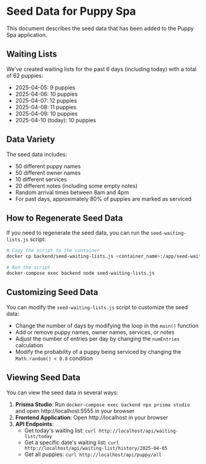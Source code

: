 # Seed Data for Puppy Spa

This document describes the seed data that has been added to the Puppy Spa application.

## Waiting Lists

We've created waiting lists for the past 6 days (including today) with a total of 62 puppies:

- 2025-04-05: 9 puppies
- 2025-04-06: 10 puppies
- 2025-04-07: 12 puppies
- 2025-04-08: 11 puppies
- 2025-04-09: 10 puppies
- 2025-04-10 (today): 10 puppies

## Data Variety

The seed data includes:

- 50 different puppy names
- 50 different owner names
- 10 different services
- 20 different notes (including some empty notes)
- Random arrival times between 8am and 4pm
- For past days, approximately 80% of puppies are marked as serviced

## How to Regenerate Seed Data

If you need to regenerate the seed data, you can run the `seed-waiting-lists.js` script:

```bash
# Copy the script to the container
docker cp backend/seed-waiting-lists.js <container_name>:/app/seed-waiting-lists.js

# Run the script
docker-compose exec backend node seed-waiting-lists.js
```

## Customizing Seed Data

You can modify the `seed-waiting-lists.js` script to customize the seed data:

- Change the number of days by modifying the loop in the `main()` function
- Add or remove puppy names, owner names, services, or notes
- Adjust the number of entries per day by changing the `numEntries` calculation
- Modify the probability of a puppy being serviced by changing the `Math.random() < 0.8` condition

## Viewing Seed Data

You can view the seed data in several ways:

1. **Prisma Studio**: Run `docker-compose exec backend npx prisma studio` and open http://localhost:5555 in your browser
2. **Frontend Application**: Open http://localhost in your browser
3. **API Endpoints**:
   - Get today's waiting list: `curl http://localhost/api/waiting-list/today`
   - Get a specific date's waiting list: `curl http://localhost/api/waiting-list/history/2025-04-05`
   - Get all puppies: `curl http://localhost/api/puppy/all`
